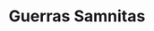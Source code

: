 ﻿---
title: "Guerras Samnitas"
permalink: periodes_156.html
layout: periode
dataInici: -343
dataFi: -290
sidebar: periodes
pares:
  - id: 43
    title: "Conquista de Italia"
    dataInici: "(-396)"
    dataFi: "(-264)"

fills:
  - id: 82
    title: "Batalla de Sentino"
    dataInici: "(-295)"

jocsPrincipals:
jocsEscenaris:
jocsEpoca:
  - title: "Rise of the Roman Republic"
    bggId: 6202
    escenari: "The Conquest of Central Italy"

jocsEpocaEscenaris:
  - title: "Rise of the Roman Republic"
    bggId: 6202
    escenari: "The Conquest of Central Italy"

---
